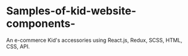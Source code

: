 # Samples-of-kid-website-components-
An e-commerce Kid's accessories using React.js, Redux, SCSS, HTML, CSS, API.
